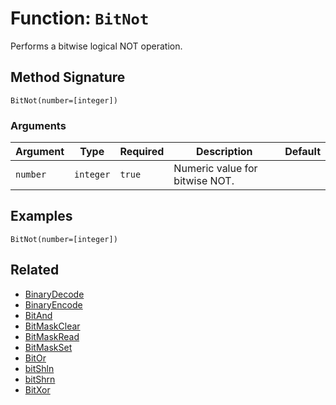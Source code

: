 [comment]: # (Note: This documentation is generated dynamically in the build process.  To modify the contents, change the javadoc on the _invoke method of the BIF class)

# Function: `BitNot`

Performs a bitwise logical NOT operation.

## Method Signature
```
BitNot(number=[integer])
```
### Arguments

| Argument | Type | Required | Description | Default |
|----------|------|----------|-------------|---------|
| `number` | `integer` | `true` | Numeric value for bitwise NOT. |  |

## Examples

```
BitNot(number=[integer])
```

## Related
  * [BinaryDecode](./BinaryDecode.md)
  * [BinaryEncode](./BinaryEncode.md)
  * [BitAnd](./BitAnd.md)
  * [BitMaskClear](./BitMaskClear.md)
  * [BitMaskRead](./BitMaskRead.md)
  * [BitMaskSet](./BitMaskSet.md)
  * [BitOr](./BitOr.md)
  * [bitShln](./bitShln.md)
  * [bitShrn](./bitShrn.md)
  * [BitXor](./BitXor.md)
